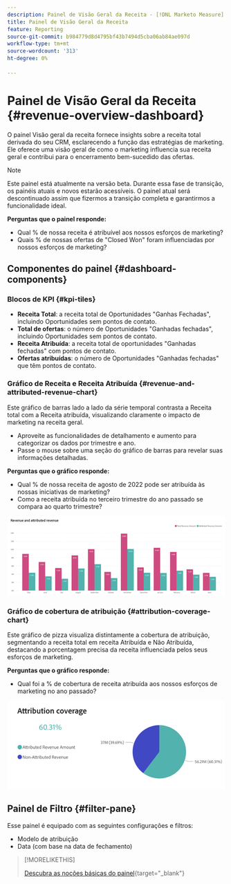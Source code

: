 ```yaml
---
description: Painel de Visão Geral da Receita - [!DNL Marketo Measure] - Produto
title: Painel de Visão Geral da Receita
feature: Reporting
source-git-commit: b984779d8d4795bf43b7494d5cba06ab84ae097d
workflow-type: tm+mt
source-wordcount: '313'
ht-degree: 0%

---
```


# Painel de Visão Geral da Receita {#revenue-overview-dashboard}

O painel Visão geral da receita fornece insights sobre a receita total derivada do seu CRM, esclarecendo a função das estratégias de marketing. Ele oferece uma visão geral de como o marketing influencia sua receita geral e contribui para o encerramento bem-sucedido das ofertas.

>[!NOTE]
>
>Este painel está atualmente na versão beta. Durante essa fase de transição, os painéis atuais e novos estarão acessíveis. O painel atual será descontinuado assim que fizermos a transição completa e garantirmos a funcionalidade ideal.

**Perguntas que o painel responde:**

* Qual % de nossa receita é atribuível aos nossos esforços de marketing?
* Quais % de nossas ofertas de &quot;Closed Won&quot; foram influenciadas por nossos esforços de marketing?

## Componentes do painel {#dashboard-components}

### Blocos de KPI {#kpi-tiles}

* **Receita Total**: a receita total de Oportunidades &quot;Ganhas Fechadas&quot;, incluindo Oportunidades sem pontos de contato.
* **Total de ofertas**: o número de Oportunidades &quot;Ganhadas fechadas&quot;, incluindo Oportunidades sem pontos de contato.
* **Receita Atribuída**: a receita total de oportunidades &quot;Ganhadas fechadas&quot; com pontos de contato.
* **Ofertas atribuídas**: o número de Oportunidades &quot;Ganhadas fechadas&quot; que têm pontos de contato.

### Gráfico de Receita e Receita Atribuída {#revenue-and-attributed-revenue-chart}

Este gráfico de barras lado a lado da série temporal contrasta a Receita total com a Receita atribuída, visualizando claramente o impacto de marketing na receita geral.

* Aproveite as funcionalidades de detalhamento e aumento para categorizar os dados por trimestre e ano.
* Passe o mouse sobre uma seção do gráfico de barras para revelar suas informações detalhadas.

**Perguntas que o gráfico responde:**

* Qual % de nossa receita de agosto de 2022 pode ser atribuída às nossas iniciativas de marketing?
* Como a receita atribuída no terceiro trimestre do ano passado se compara ao quarto trimestre?

![](assets/revenue-overview-dashboard-1.png)

### Gráfico de cobertura de atribuição {#attribution-coverage-chart}

Este gráfico de pizza visualiza distintamente a cobertura de atribuição, segmentando a receita total em receita Atribuída e Não Atribuída, destacando a porcentagem precisa da receita influenciada pelos seus esforços de marketing.

**Perguntas que o gráfico responde:**

* Qual foi a % de cobertura de receita atribuída aos nossos esforços de marketing no ano passado?

![](assets/revenue-overview-dashboard-2.png)

## Painel de Filtro {#filter-pane}

Esse painel é equipado com as seguintes configurações e filtros:

* Modelo de atribuição
* Data (com base na data de fechamento)

>[!MORELIKETHIS]
>
>[Descubra as noções básicas do painel](/help/marketo-measure-discover-ui/dashboards/discover-dashboard-basics.md){target="_blank"}
